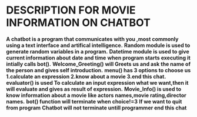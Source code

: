# DESCRIPTION FOR MOVIE INFORMATION ON CHATBOT
**A chatbot is a program that communicates with you ,most commonly using a text interface and artifical intelligence.**
**Random module is used to generate random variables in a program.**
**Datetime module is used to give current information about date and time**
**when program starts executing it intially calls bot().**
**Welcome_Greeting() will Greets us and ask the name of the person and gives self introduction.** 
**menu() has 3 options to choose us 1.calculate an expression
                                    2.know about a movie
                                    3.end this chat.**
**evaluator() is used To calculate an input expression what we want,then it will evaluate and gives as result of expression.**
**Movie_Info() is used to know information about a movie like actors names,movie rating,director names.**
**bot() function will terminate when choice!=3**
**If we want to quit from program**
**Chatbot will not terminate untill  programmer end this chat**
